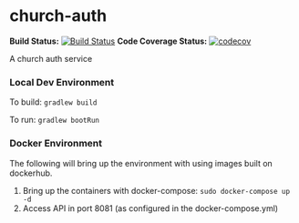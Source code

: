 
# church-auth
**Build Status:**
[![Build Status](https://www.travis-ci.com/church-source/church-auth.svg?branch=main)](https://travis-ci.com/church-source/church-auth)
**Code Coverage Status:**
[![codecov](https://codecov.io/gh/church-source/church-auth/branch/main/graph/badge.svg)](https://codecov.io/gh/church-source/church-auth)

A church auth service

### Local Dev Environment
To build: `gradlew build`

To run: `gradlew bootRun`

### Docker Environment
The following will bring up the environment with using images built on dockerhub. 
1. Bring up the containers with docker-compose: `sudo docker-compose up -d`
2. Access API in port 8081 (as configured in the docker-compose.yml)
